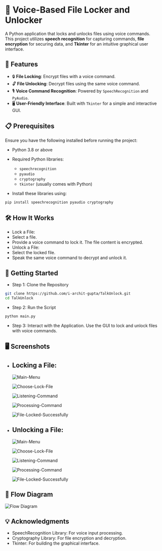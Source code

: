 # 🎤 Voice-Based File Locker and Unlocker

A Python application that locks and unlocks files using voice commands. This project utilizes **speech recognition** for capturing commands, **file encryption** for securing data, and **Tkinter** for an intuitive graphical user interface.

## 🌟 Features
- 🔒 **File Locking**: Encrypt files with a voice command.
- 🔓 **File Unlocking**: Decrypt files using the same voice command.
- 🎙️ **Voice Command Recognition**: Powered by `SpeechRecognition` and `PyAudio`.
- 🖥️ **User-Friendly Interface**: Built with `Tkinter` for a simple and interactive GUI.

## 📋 Prerequisites
Ensure you have the following installed before running the project:

- Python 3.8 or above
- Required Python libraries:
  - `speechrecognition`
  - `pyaudio`
  - `cryptography`
  - `tkinter` (usually comes with Python)

- Install these libraries using:
```bash
pip install speechrecognition pyaudio cryptography
```

## 🛠️ How It Works
- Lock a File:
- Select a file.
- Provide a voice command to lock it. The file content is encrypted.
- Unlock a File:
- Select the locked file.
- Speak the same voice command to decrypt and unlock it.

## 🚀 Getting Started
- Step 1: Clone the Repository
```bash
git clone https://github.com/i-archit-gupta/TalkUnlock.git
cd TalkUnlock
```
- Step 2: Run the Script
```bash
python main.py
```
- Step 3: Interact with the Application. Use the GUI to lock and unlock files with voice commands.

## 🖥️ Screenshots
- ## Locking a File:
  
  ![Main-Menu](/screenshots/main-menu.png)

  ![Choose-Lock-File](/screenshots/lock-file-choose.png)

  ![Listening-Command](/screenshots/listen-command.png)

  ![Processing-Command](/screenshots/process-command.png)

  ![File-Locked-Successfully](/screenshots/file-locked.png)

- ## Unlocking a File:
  
  ![Main-Menu](/screenshots/main-menu.png)

  ![Choose-Lock-File](/screenshots/unlock-file-choose.png)

  ![Listening-Command](/screenshots/listen-command.png)

  ![Processing-Command](/screenshots/process-command.png)

  ![File-Locked-Successfully](/screenshots/file-unlocked.png)

## 📸 Flow Diagram

![Flow Diagram](/files/Sequence_Diagram_TalkUnlock.png)

## 💡 Acknowledgments
- SpeechRecognition Library: For voice input processing.
- Cryptography Library: For file encryption and decryption.
- Tkinter: For building the graphical interface.